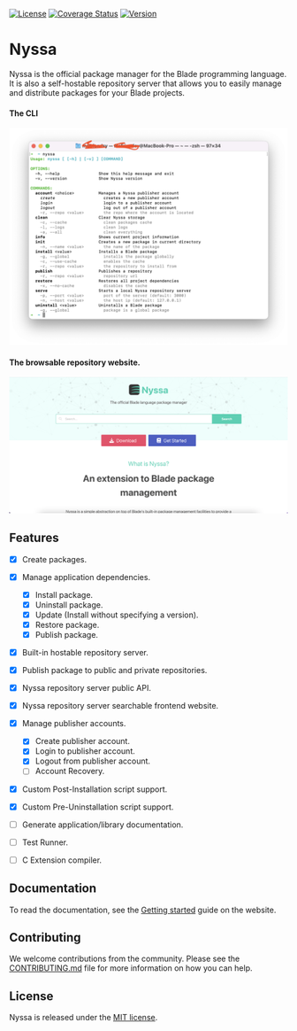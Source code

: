 [![License](https://img.shields.io/badge/License-MIT-blue.svg)](https://github.com/blade-lang/blade/blob/master/LICENSE)
[![Coverage Status](https://coveralls.io/repos/github/blade-lang/nyssa/badge.svg?branch=main)](https://coveralls.io/github/blade-lang/nyssa?branch=main)
[![Version](https://img.shields.io/badge/version-0.1.4-green)](https://github.com/blade-lang/blade)

# Nyssa

Nyssa is the official package manager for the Blade programming language. It is also a self-hostable repository server that allows you to easily manage and distribute packages for your Blade projects.

#### The CLI

![Nyssa CLI](https://raw.githubusercontent.com/blade-lang/nyssa/main/nyssa-cli.png)

#### The browsable repository website.

![Nyssa Repository](https://raw.githubusercontent.com/blade-lang/nyssa/main/nyssa.png)


## Features

- [x] Create packages.
- [x] Manage application dependencies. 
  - [x] Install package.
  - [x] Uninstall package.
  - [x] Update (Install without specifying a version).
  - [x] Restore package.
  - [x] Publish package.
- [x] Built-in hostable repository server.
- [x] Publish package to public and private repositories.
- [x] Nyssa repository server public API.
- [x] Nyssa repository server searchable frontend website.
- [x] Manage publisher accounts.
  - [x] Create publisher account.
  - [x] Login to publisher account.
  - [x] Logout from publisher account.
  - [ ] Account Recovery.
- [x] Custom Post-Installation script support.
- [x] Custom Pre-Uninstallation script support.
- [ ] Generate application/library documentation.
- [ ] Test Runner.
- [ ] C Extension compiler.


## Documentation

To read the documentation, see the [Getting started](https://nyssa.bladelang.com/docs) guide on the website.


## Contributing

We welcome contributions from the community. Please see the [CONTRIBUTING.md](CONTRIBUTING.md) file for more information on how you can help.


## License

Nyssa is released under the [MIT license](LICENSE).
